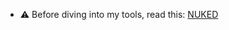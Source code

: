 - :warning: Before diving into my tools, read this: [NUKED](https://github.com/neomachiney/neomachiney/blob/master/NUKED.md)
